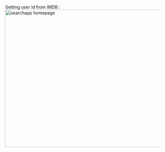 Getting user id from IMDB :
<img width="1280" height="450" alt="searchapp homepage" src="https://user-images.githubusercontent.com/27103067/50811185-ee2efe00-12d2-11e9-9b6f-e7ad67c0976f.png">
